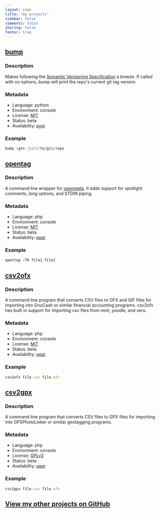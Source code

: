 ```yaml
---
layout: page
title: "my projects"
sidebar: false
comments: false
sharing: false
footer: true
---
```



## [bump](http://github.com/reubano/bump)

### Description

Makes following the [Semantic Versioning Specification](http://semver.org/) a breeze. If called with no options, bump will print the repo's current git tag version.

### Metadata

* Language: python
* Environment: console
* License: [MIT](http://opensource.org/licenses/mit-license.php)
* Status: beta
* Availability: [pypi](http://www.python.org/pypi)

### Example

``` ruby bump minor version number by one and tag with new version number
bump -gtn /path/to/git/repo
```

## [opentag](http://github.com/reubano/opentag)

### Description

A command line wrapper for [openmeta](http://code.google.com/p/openmeta/). It adds support for spotlight comments, long options, and STDIN piping.

### Metadata

* Language: php
* Environment: console
* License: [MIT](http://opensource.org/licenses/mit-license.php)
* Status: beta
* Availability: [pear](reubano.github.com/pear)

### Example

``` ruby show tags and ratings for multiple files
opentag -TR file1 file2
```

## [csv2ofx](http://github.com/reubano/csv2ofx)

### Description

A command line program that converts CSV files to OFX and QIF files for importing into GnuCash or similar financial accounting programs. csv2ofx has built in support for importing csv files from mint, yoodle, and xero.

### Metadata

* Language: php
* Environment: console
* License: [MIT](http://opensource.org/licenses/mit-license.php)
* Status: beta
* Availability: [pear](reubano.github.com/pear)

### Example

``` ruby convert a csv file to ofx using the default mapper
csv2ofx file.csv file.ofx
```

## [csv2gpx](http://github.com/reubano/csv2gpx)

### Description

A command line program that converts CSV files to GPX files for importing into GPSPhotoLinker or similar geotagging programs.

### Metadata

* Language: php
* Environment: console
* License: [GPLv3](http://opensource.org/licenses/gplv3-license.php)
* Status: beta
* Availability: [pear](reubano.github.com/pear)

### Example

``` ruby convert a csv file to gpx
csv2gpx file.csv file.ofx
```

## [View my other projects on GitHub](http://github.com/reubano)